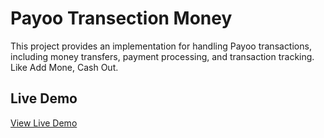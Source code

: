 # Payoo Transection Money 

This project provides an implementation for handling Payoo transactions, including money transfers, payment processing, and transaction tracking. Like Add Mone, Cash Out.


## Live Demo

[View Live Demo](https://spiffy-pika-1b1fcc.netlify.app/)